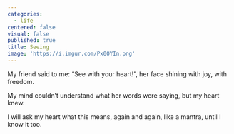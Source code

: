 ```yaml
---
categories:
  - life
centered: false
visual: false
published: true
title: Seeing
image: 'https://i.imgur.com/Px0OYIn.png'
---
```

My friend said to me: 
“See with your heart!”,
her face shining 
with joy, with freedom.

My mind couldn’t understand
what her words were saying, 
but my heart knew.

I will ask my heart
what this means,
again and again,
like a mantra,
until I know it too.
